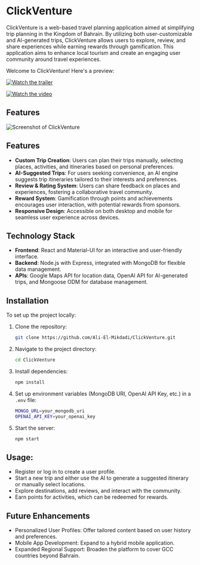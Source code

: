 # ClickVenture

ClickVenture is a web-based travel planning application aimed at simplifying trip planning in the Kingdom of Bahrain. By utilizing both user-customizable and AI-generated trips, ClickVenture allows users to explore, review, and share experiences while earning rewards through gamification. This application aims to enhance local tourism and create an engaging user community around travel experiences.

Welcome to ClickVenture! Here's a preview:

[![Watch the trailer](https://img.youtube.com/vi/g0axSReyizs/maxresdefault.jpg)]([https://www.youtube.com/watch?v=g0axSReyizs](https://youtu.be/g0axSReyizs))

[![Watch the video](https://img.youtube.com/vi/g0axSReyizs/maxresdefault.jpg)](https://youtu.be/g0axSReyizs)
## Features

![Screenshot of ClickVenture](assets/screenshot.png)
## Features
- **Custom Trip Creation**: Users can plan their trips manually, selecting places, activities, and itineraries based on personal preferences.
- **AI-Suggested Trips**: For users seeking convenience, an AI engine suggests trip itineraries tailored to their interests and preferences.
- **Review & Rating System**: Users can share feedback on places and experiences, fostering a collaborative travel community.
- **Reward System**: Gamification through points and achievements encourages user interaction, with potential rewards from sponsors.
- **Responsive Design**: Accessible on both desktop and mobile for seamless user experience across devices.

## Technology Stack
- **Frontend**: React and Material-UI for an interactive and user-friendly interface.
- **Backend**: Node.js with Express, integrated with MongoDB for flexible data management.
- **APIs**: Google Maps API for location data, OpenAI API for AI-generated trips, and Mongoose ODM for database management.

## Installation
To set up the project locally:

1. Clone the repository:
    ```bash
    git clone https://github.com/Ali-El-Mikdadi/ClickVenture.git
    ```
2. Navigate to the project directory:
    ```bash
    cd ClickVenture
    ```
3. Install dependencies:
    ```bash
    npm install
    ```
4. Set up environment variables (MongoDB URI, OpenAI API Key, etc.) in a `.env` file:
    ```bash
    MONGO_URL=your_mongodb_uri
    OPENAI_API_KEY=your_openai_key
    ```
5. Start the server:
    ```bash
    npm start
    ```

## Usage:
- Register or log in to create a user profile.
- Start a new trip and either use the AI to generate a suggested itinerary or manually select locations.
- Explore destinations, add reviews, and interact with the community.
- Earn points for activities, which can be redeemed for rewards.

## Future Enhancements
- Personalized User Profiles: Offer tailored content based on user history and preferences.
- Mobile App Development: Expand to a hybrid mobile application.
- Expanded Regional Support: Broaden the platform to cover GCC countries beyond Bahrain.
